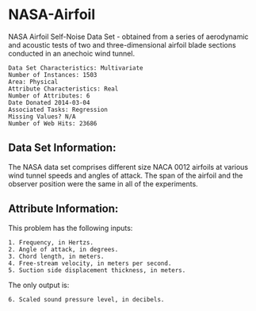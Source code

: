 # NASA-Airfoil
NASA Airfoil Self-Noise Data Set - obtained from a series of aerodynamic and acoustic tests of two and three-dimensional
airfoil blade sections conducted in an anechoic wind tunnel.

    Data Set Characteristics: Multivariate
    Number of Instances: 1503
    Area: Physical
    Attribute Characteristics: Real
    Number of Attributes: 6
    Date Donated 2014-03-04
    Associated Tasks: Regression
    Missing Values? N/A
    Number of Web Hits: 23686

## Data Set Information:

The NASA data set comprises different size NACA 0012 airfoils at various wind tunnel speeds and angles of attack.
The span of the airfoil and the observer position were the same in all of the experiments.

## Attribute Information:

This problem has the following inputs:

    1. Frequency, in Hertzs.
    2. Angle of attack, in degrees.
    3. Chord length, in meters.
    4. Free-stream velocity, in meters per second.
    5. Suction side displacement thickness, in meters.

The only output is:

    6. Scaled sound pressure level, in decibels.
